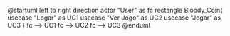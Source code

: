 @startuml
left to right direction
actor "User" as fc
rectangle Bloody_Coin{
  usecase "Logar" as UC1
  usecase "Ver Jogo" as UC2
  usecase "Jogar" as UC3
}
fc --> UC1
fc --> UC2
fc --> UC3
@enduml
